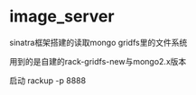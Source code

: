 # image_server

sinatra框架搭建的读取mongo gridfs里的文件系统

用到的是自建的rack-gridfs-new与mongo2.x版本


启动 rackup -p 8888
